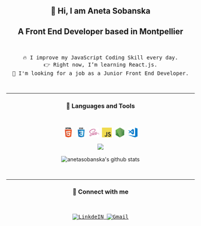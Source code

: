<h2 align="center"> 👋 Hi, I am Aneta Sobanska </h2>

<h2 align="center"> A Front End Developer based in Montpellier </h2>
<br>
<p align="center"> 
<samp>
🔥 I improve my JavaScript Coding Skill every day. <br>
👉 Right now, I’m learning React.js.<br>
🌼 I'm looking for a job as a Junior Front End Developer.<br>
</p> 
</samp>
<br>
<hr>

<h3 align="center"> 🧰 Languages and Tools </h3>

<br>
<p align="center"> 
<samp>
<img alt="HTML5" width="26px" src="https://raw.githubusercontent.com/github/explore/80688e429a7d4ef2fca1e82350fe8e3517d3494d/topics/html/html.png" />
<img alt="CSS3" width="26px" src="https://raw.githubusercontent.com/github/explore/80688e429a7d4ef2fca1e82350fe8e3517d3494d/topics/css/css.png" />
<img alt="Sass" width="26px" src="https://raw.githubusercontent.com/github/explore/80688e429a7d4ef2fca1e82350fe8e3517d3494d/topics/sass/sass.png" />
<img alt="JavaScript" width="26px" src="https://raw.githubusercontent.com/github/explore/80688e429a7d4ef2fca1e82350fe8e3517d3494d/topics/javascript/javascript.png" />
<img alt="Node.js" width="26px" src="https://raw.githubusercontent.com/github/explore/80688e429a7d4ef2fca1e82350fe8e3517d3494d/topics/nodejs/nodejs.png" />
<img alt="Visual Studio Code" width="26px" src="https://raw.githubusercontent.com/github/explore/80688e429a7d4ef2fca1e82350fe8e3517d3494d/topics/visual-studio-code/visual-studio-code.png" />
</samp>
</p>
<p align="center">
<img src="https://github-readme-stats.codestackr.vercel.app/api/top-langs/?username=anetasobanska&layout=compact&bg_color=ffffff&text_color=333333">
</p>
<p align="center">
<img alt="anetasobanska's github stats" src="https://github-readme-stats.vercel.app/api?username=anetasobanska&show_icons=true" />
</p>

<br>
<hr>

<h3 align="center">  🔗 Connect with me </h3>

<br>

<p align="center">
<samp>
<a target="_blank" href="https://www.linkedin.com/in/aneta-sobanska-7b7913185/">
  <img alt="LinkdeIN" width="22px" src="https://cdn.jsdelivr.net/npm/simple-icons@v3/icons/linkedin.svg" />
</a>
<a target="_blank" href="mailto:sannettka@gmail.com">
<img alt="Gmail" width="22px" src="https://cdn.jsdelivr.net/npm/simple-icons@v3/icons/gmail.svg" />
</a>
</samp>
</p>
